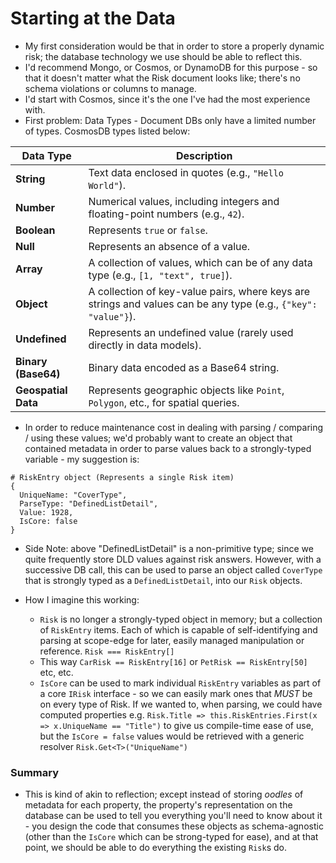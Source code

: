 # Starting at the Data

- My first consideration would be that in order to store a properly dynamic risk; the database technology we use should be able to reflect this.
- I'd recommend Mongo, or Cosmos, or DynamoDB for this purpose - so that it doesn't matter what the Risk document looks like; there's no schema violations or columns to manage.
- I'd start with Cosmos, since it's the one I've had the most experience with.
- First problem: Data Types - Document DBs only have a limited number of types. CosmosDB types listed below:

| **Data Type**       | **Description**                                                                                                |
| ------------------- | -------------------------------------------------------------------------------------------------------------- |
| **String**          | Text data enclosed in quotes (e.g., `"Hello World"`).                                                          |
| **Number**          | Numerical values, including integers and floating-point numbers (e.g., `42`).                                  |
| **Boolean**         | Represents `true` or `false`.                                                                                  |
| **Null**            | Represents an absence of a value.                                                                              |
| **Array**           | A collection of values, which can be of any data type (e.g., `[1, "text", true]`).                             |
| **Object**          | A collection of key-value pairs, where keys are strings and values can be any type (e.g., `{"key": "value"}`). |
| **Undefined**       | Represents an undefined value (rarely used directly in data models).                                           |
| **Binary (Base64)** | Binary data encoded as a Base64 string.                                                                        |
| **Geospatial Data** | Represents geographic objects like `Point`, `Polygon`, etc., for spatial queries.                              |

- In order to reduce maintenance cost in dealing with parsing / comparing / using these values; we'd probably want to create an object that contained metadata in order to parse values back to a strongly-typed variable - my suggestion is:

```
# RiskEntry object (Represents a single Risk item)
{
  UniqueName: "CoverType",
  ParseType: "DefinedListDetail",
  Value: 1928,
  IsCore: false
}
```

- Side Note: above "DefinedListDetail" is a non-primitive type; since we quite frequently store DLD values against risk answers. However, with a successive DB call, this can be used to parse an object called `CoverType` that is strongly typed as a `DefinedListDetail`, into our `Risk` objects.

- How I imagine this working:
  - `Risk` is no longer a strongly-typed object in memory; but a collection of `RiskEntry` items. Each of which is capable of self-identifying and parsing at scope-edge for later, easily managed manipulation or reference. `Risk === RiskEntry[]`
  - This way `CarRisk == RiskEntry[16]` or `PetRisk == RiskEntry[50]` etc, etc.
  - `IsCore` can be used to mark individual `RiskEntry` variables as part of a core `IRisk` interface - so we can easily mark ones that _MUST_ be on every type of Risk. If we wanted to, when parsing, we could have computed properties e.g. `Risk.Title => this.RiskEntries.First(x => x.UniqueName == "Title")` to give us compile-time ease of use, but the `IsCore = false` values would be retrieved with a generic resolver `Risk.Get<T>("UniqueName")`

### Summary

- This is kind of akin to reflection; except instead of storing _oodles_ of metadata for each property, the property's representation on the database can be used to tell you everything you'll need to know about it - you design the code that consumes these objects as schema-agnostic (other than the `IsCore` which can be strong-typed for ease), and at that point, we should be able to do everything the existing `Risk`s do.
